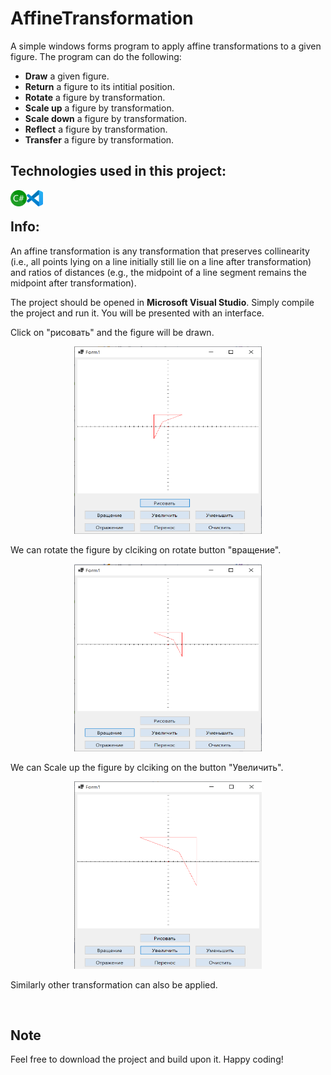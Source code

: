 # AffineTransformation
A simple windows forms program to apply affine transformations to a given figure. The program can do the following:
* **Draw** a given figure.
* **Return** a figure to its intitial position.
* **Rotate** a figure by transformation.
* **Scale up** a figure by transformation.
* **Scale down** a figure by transformation.
* **Reflect** a figure by transformation.
* **Transfer** a figure by transformation.

## Technologies used in this project:
<img align="left" alt="C#.js" width="26px" src="https://raw.githubusercontent.com/github/explore/80688e429a7d4ef2fca1e82350fe8e3517d3494d/topics/csharp/csharp.png" />
<img align="left" alt="Visual studio" width="26px" src="https://raw.githubusercontent.com/github/explore/80688e429a7d4ef2fca1e82350fe8e3517d3494d/topics/visual-studio-code/visual-studio-code.png" />

<br />

## Info:
An affine transformation is any transformation that preserves collinearity (i.e., all points lying on a line initially still lie on a line after transformation) and ratios of distances (e.g., the midpoint of a line segment remains the midpoint after transformation).

The project should be opened in **Microsoft Visual Studio**. Simply compile the project and run it. You will be presented with an interface.

Click on "рисовать" and the figure will be drawn.

<p align="center">
  <img src="./gitResources/pic1.PNG" alt="UI" width="300" height="300">
</p>

We can rotate the figure by clciking on rotate button "вращение".

<p align="center">
  <img src="./gitResources/pic2.PNG" alt="UI" width="300" height="300">
</p>

We can Scale up the figure by clciking on the button "Увеличить".

<p align="center">
  <img src="./gitResources/pic3.PNG" alt="UI" width="300" height="300">
</p>

Similarly other transformation can also be applied.

<br />

## Note

Feel free to download the project and build upon it. Happy coding!
